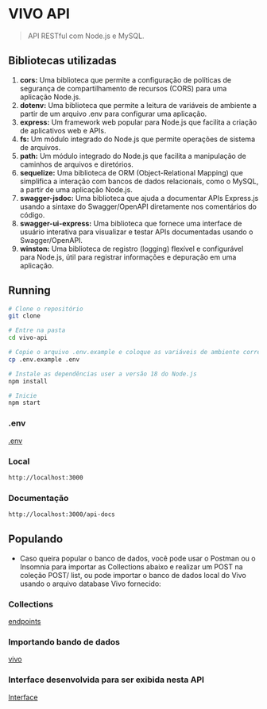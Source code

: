 # VIVO API

> API RESTful com Node.js e MySQL.

## Bibliotecas utilizadas 
1. **cors:** Uma biblioteca que permite a configuração de políticas de segurança de compartilhamento de recursos (CORS) para uma aplicação Node.js.
2. **dotenv:** Uma biblioteca que permite a leitura de variáveis de ambiente a partir de um arquivo .env para configurar uma aplicação.
3. **express:** Um framework web popular para Node.js que facilita a criação de aplicativos web e APIs.
4. **fs:** Um módulo integrado do Node.js que permite operações de sistema de arquivos.
6. **path:** Um módulo integrado do Node.js que facilita a manipulação de caminhos de arquivos e diretórios.
7. **sequelize:** Uma biblioteca de ORM (Object-Relational Mapping) que simplifica a interação com bancos de dados relacionais, como o MySQL, a partir de uma aplicação Node.js.
8. **swagger-jsdoc:** Uma biblioteca que ajuda a documentar APIs Express.js usando a sintaxe do Swagger/OpenAPI diretamente nos comentários do código.
9. **swagger-ui-express:** Uma biblioteca que fornece uma interface de usuário interativa para visualizar e testar APIs documentadas usando o Swagger/OpenAPI.
10. **winston:** Uma biblioteca de registro (logging) flexível e configurável para Node.js, útil para registrar informações e depuração em uma aplicação.

## Running

```sh
# Clone o repositório 
git clone 

# Entre na pasta 
cd vivo-api

# Copie o arquivo .env.example e coloque as variáveis ​​de ambiente corretas no .env baixando da url abaixo
cp .env.example .env

# Instale as dependências user a versão 18 do Node.js
npm install

# Inicie  
npm start
```
### .env
[.env](https://drive.google.com/file/d/1nQlRJ77W9xe5tq1R-rINv_e2FuSH8KY4/view?usp=sharing)
### Local
```sh
http://localhost:3000
```
### Documentação
```sh
http://localhost:3000/api-docs
```
## Populando
- Caso queira popular o banco de dados, você pode usar o Postman ou o Insomnia para importar as Collections abaixo e realizar um POST na coleção POST/ list, ou pode importar o banco de dados local do Vivo usando o arquivo database Vivo fornecido:

### Collections
[endpoints](https://drive.google.com/file/d/1SZ6Wl-Rj0Yw253_aJrzY_Kecvmv8UW2V/view?usp=sharing)

### Importando bando de dados
[vivo](https://drive.google.com/file/d/1UlUU2QYQhBmPkfNz2vw1CwYy7q4ujaI8/view?usp=sharing)

### Interface desenvolvida para ser exibida nesta API
[Interface](https://github.com/andersoncgiusti/vivo-front)
